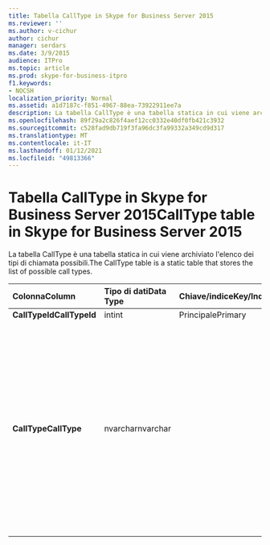 ```yaml
---
title: Tabella CallType in Skype for Business Server 2015
ms.reviewer: ''
ms.author: v-cichur
author: cichur
manager: serdars
ms.date: 3/9/2015
audience: ITPro
ms.topic: article
ms.prod: skype-for-business-itpro
f1.keywords:
- NOCSH
localization_priority: Normal
ms.assetid: a1d7187c-f851-4967-88ea-73922911ee7a
description: La tabella CallType è una tabella statica in cui viene archiviato l'elenco dei tipi di chiamata possibili.
ms.openlocfilehash: 89f29a2c826f4aef12cc0332e40df0fb421c3932
ms.sourcegitcommit: c528fad9db719f3fa96dc3fa99332a349cd9d317
ms.translationtype: MT
ms.contentlocale: it-IT
ms.lasthandoff: 01/12/2021
ms.locfileid: "49813366"
---
```

# <a name="calltype-table-in-skype-for-business-server-2015"></a><span data-ttu-id="2480e-103">Tabella CallType in Skype for Business Server 2015</span><span class="sxs-lookup"><span data-stu-id="2480e-103">CallType table in Skype for Business Server 2015</span></span>
 
<span data-ttu-id="2480e-104">La tabella CallType è una tabella statica in cui viene archiviato l'elenco dei tipi di chiamata possibili.</span><span class="sxs-lookup"><span data-stu-id="2480e-104">The CallType table is a static table that stores the list of possible call types.</span></span>
  
|<span data-ttu-id="2480e-105">**Colonna**</span><span class="sxs-lookup"><span data-stu-id="2480e-105">**Column**</span></span>|<span data-ttu-id="2480e-106">**Tipo di dati**</span><span class="sxs-lookup"><span data-stu-id="2480e-106">**Data Type**</span></span>|<span data-ttu-id="2480e-107">**Chiave/indice**</span><span class="sxs-lookup"><span data-stu-id="2480e-107">**Key/Index**</span></span>|<span data-ttu-id="2480e-108">**Dettagli**</span><span class="sxs-lookup"><span data-stu-id="2480e-108">**Details**</span></span>|
|:-----|:-----|:-----|:-----|
|<span data-ttu-id="2480e-109">**CallTypeId**</span><span class="sxs-lookup"><span data-stu-id="2480e-109">**CallTypeId**</span></span> <br/> |<span data-ttu-id="2480e-110">int</span><span class="sxs-lookup"><span data-stu-id="2480e-110">int</span></span>  <br/> |<span data-ttu-id="2480e-111">Principale</span><span class="sxs-lookup"><span data-stu-id="2480e-111">Primary</span></span>  <br/> ||
|<span data-ttu-id="2480e-112">**CallType**</span><span class="sxs-lookup"><span data-stu-id="2480e-112">**CallType**</span></span> <br/> |<span data-ttu-id="2480e-113">nvarchar</span><span class="sxs-lookup"><span data-stu-id="2480e-113">nvarchar</span></span>  <br/> || <span data-ttu-id="2480e-114">Valori consentiti:</span><span class="sxs-lookup"><span data-stu-id="2480e-114">Allowed values:</span></span> <br/>  <span data-ttu-id="2480e-115">0 - Sconosciuto</span><span class="sxs-lookup"><span data-stu-id="2480e-115">0 -- Unknown</span></span> <br/>  <span data-ttu-id="2480e-116">1-messaggistica istantanea</span><span class="sxs-lookup"><span data-stu-id="2480e-116">1 - Instant Messaging</span></span> <br/>  <span data-ttu-id="2480e-117">2-condivisione di applicazioni</span><span class="sxs-lookup"><span data-stu-id="2480e-117">2 -- Application Sharing</span></span> <br/>  <span data-ttu-id="2480e-118">3 - Audio</span><span class="sxs-lookup"><span data-stu-id="2480e-118">3 -- Audio</span></span> <br/>  <span data-ttu-id="2480e-119">4-audio e video</span><span class="sxs-lookup"><span data-stu-id="2480e-119">4 - Audio and Video</span></span> <br/>  <span data-ttu-id="2480e-120">5-trasferimento file</span><span class="sxs-lookup"><span data-stu-id="2480e-120">5 - File Transfer</span></span> <br/> |
   

